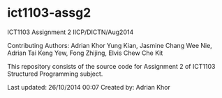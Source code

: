 ict1103-assg2
=============

ICT1103 Assignment 2
IICP/DICTN/Aug2014

Contributing Authors: Adrian Khor Yung Kian, Jasmine Chang Wee Nie, Adrian Tai Keng Yew, Fong Zhijing, Elvis Chew Che Kit

This repository consists of the source code for Assignment 2 of ICT1103 Structured Programming subject.

Last updated: 26/10/2014 00:07
Created by: Adrian Khor
